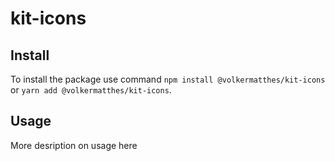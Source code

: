 # kit-icons

## Install

To install the package use command `npm install @volkermatthes/kit-icons` or `yarn add @volkermatthes/kit-icons`.

## Usage

More desription on usage here

